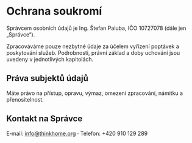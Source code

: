 # Ochrana soukromí

Správcem osobních údajů je Ing. Štefan Paluba, IČO 10727078 (dále jen „Správce“).

Zpracováváme pouze nezbytné údaje za účelem vyřízení poptávek a poskytování služeb. Podrobnosti, právní základ a doby uchování jsou uvedeny v jednotlivých kapitolách.

## Práva subjektů údajů
Máte právo na přístup, opravu, výmaz, omezení zpracování, námitku a přenositelnost.

## Kontakt na Správce
E‑mail: info@thinkhome.org · Telefon: +420 910 129 289
